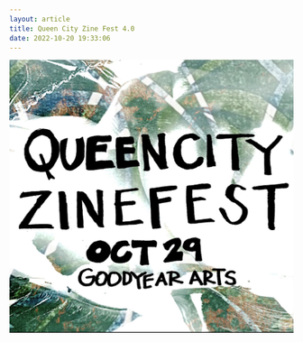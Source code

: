 ```yaml
---
layout: article
title: Queen City Zine Fest 4.0
date: 2022-10-20 19:33:06
---
```

![](/assets/img/uploads/qczf4flyer.jpg)